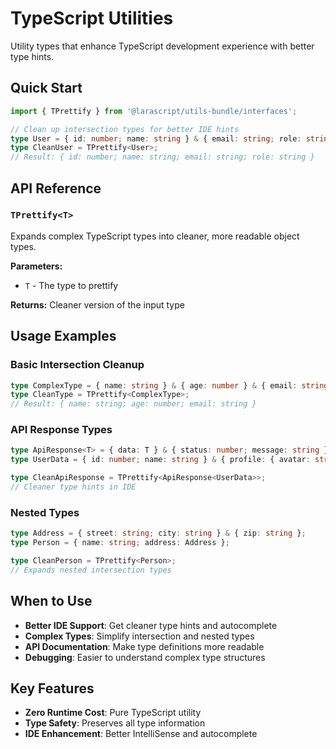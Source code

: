 # TypeScript Utilities

Utility types that enhance TypeScript development experience with better type hints.

## Quick Start

```typescript
import { TPrettify } from '@larascript/utils-bundle/interfaces';

// Clean up intersection types for better IDE hints
type User = { id: number; name: string } & { email: string; role: string };
type CleanUser = TPrettify<User>;
// Result: { id: number; name: string; email: string; role: string }
```

## API Reference

### `TPrettify<T>`

Expands complex TypeScript types into cleaner, more readable object types.

**Parameters:**
- `T` - The type to prettify

**Returns:** Cleaner version of the input type

## Usage Examples

### Basic Intersection Cleanup
```typescript
type ComplexType = { name: string } & { age: number } & { email: string };
type CleanType = TPrettify<ComplexType>;
// Result: { name: string; age: number; email: string }
```

### API Response Types
```typescript
type ApiResponse<T> = { data: T } & { status: number; message: string };
type UserData = { id: number; name: string } & { profile: { avatar: string } };

type CleanApiResponse = TPrettify<ApiResponse<UserData>>;
// Cleaner type hints in IDE
```

### Nested Types
```typescript
type Address = { street: string; city: string } & { zip: string };
type Person = { name: string; address: Address };

type CleanPerson = TPrettify<Person>;
// Expands nested intersection types
```

## When to Use

- **Better IDE Support**: Get cleaner type hints and autocomplete
- **Complex Types**: Simplify intersection and nested types
- **API Documentation**: Make type definitions more readable
- **Debugging**: Easier to understand complex type structures

## Key Features

- **Zero Runtime Cost**: Pure TypeScript utility
- **Type Safety**: Preserves all type information
- **IDE Enhancement**: Better IntelliSense and autocomplete
